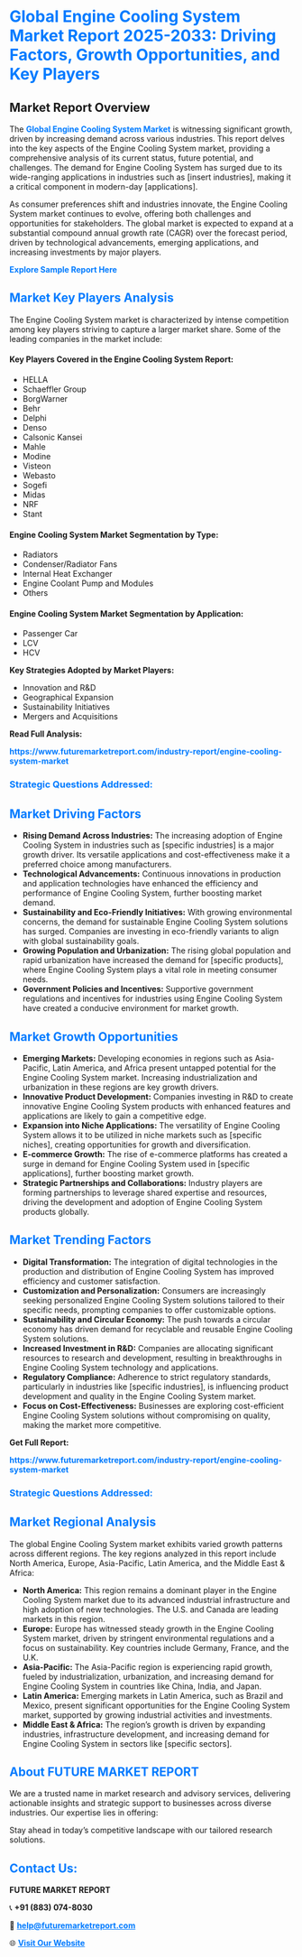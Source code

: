 <h1 style="color: #007BFF;">Global Engine Cooling System Market Report 2025-2033: Driving Factors, Growth Opportunities, and Key Players</h1>

<section id="overview">
<h2>Market Report Overview</h2>
<p>The <a href="https://www.futuremarketreport.com/industry-report/engine-cooling-system-market" style="color: #007BFF; text-decoration: none;"><strong>Global Engine Cooling System Market</strong></a> is witnessing significant growth, driven by increasing demand across various industries. This report delves into the key aspects of the Engine Cooling System market, providing a comprehensive analysis of its current status, future potential, and challenges. The demand for Engine Cooling System has surged due to its wide-ranging applications in industries such as [insert industries], making it a critical component in modern-day [applications].</p>
<p>As consumer preferences shift and industries innovate, the Engine Cooling System market continues to evolve, offering both challenges and opportunities for stakeholders. The global market is expected to expand at a substantial compound annual growth rate (CAGR) over the forecast period, driven by technological advancements, emerging applications, and increasing investments by major players.</p>
</section>

<section id="overview">
<p><a href="https://www.futuremarketreport.com/request-sample/reportId=91513" style="color: #007BFF; text-decoration: none;"><strong>Explore Sample Report Here</strong></a></p>
</section>

<section id="key-players">
<h2 style="color: #007BFF;">Market Key Players Analysis</h2>
<p>The Engine Cooling System market is characterized by intense competition among key players striving to capture a larger market share. Some of the leading companies in the market include:</p>
<h4>Key Players Covered in the Engine Cooling System Report:</h4>
<ul><li>HELLA</li><li>Schaeffler Group</li><li>BorgWarner</li><li>Behr</li><li>Delphi</li><li>Denso</li><li>Calsonic Kansei</li><li>Mahle</li><li>Modine</li><li>Visteon</li><li>Webasto</li><li>Sogefi</li><li>Midas</li><li>NRF</li><li>Stant</li></ul>
<h4>Engine Cooling System Market Segmentation by Type:</h4>
<ul><li>Radiators</li><li>Condenser/Radiator Fans</li><li>Internal Heat Exchanger</li><li>Engine Coolant Pump and Modules</li><li>Others</li></ul>

<h4>Engine Cooling System Market Segmentation by Application:</h4>
<ul><li>Passenger Car</li><li>LCV</li><li>HCV</li></ul>
<p><strong>Key Strategies Adopted by Market Players:</strong></p>
<ul>
<li>Innovation and R&D</li>
<li>Geographical Expansion</li>
<li>Sustainability Initiatives</li>
<li>Mergers and Acquisitions</li>
</ul>
</section>

<section>
<p><strong>Read Full Analysis: </strong></p><a href="https://www.futuremarketreport.com/industry-report/engine-cooling-system-market" style="color: #007BFF; text-decoration: none;"><strong>https://www.futuremarketreport.com/industry-report/engine-cooling-system-market</strong></a>
<h3 style="color: #007BFF;">Strategic Questions Addressed:</h3>
</section>

<section id="driving-factors">
<h2 style="color: #007BFF;">Market Driving Factors</h2>
<ul>
<li><strong>Rising Demand Across Industries:</strong> The increasing adoption of Engine Cooling System in industries such as [specific industries] is a major growth driver. Its versatile applications and cost-effectiveness make it a preferred choice among manufacturers.</li>
<li><strong>Technological Advancements:</strong> Continuous innovations in production and application technologies have enhanced the efficiency and performance of Engine Cooling System, further boosting market demand.</li>
<li><strong>Sustainability and Eco-Friendly Initiatives:</strong> With growing environmental concerns, the demand for sustainable Engine Cooling System solutions has surged. Companies are investing in eco-friendly variants to align with global sustainability goals.</li>
<li><strong>Growing Population and Urbanization:</strong> The rising global population and rapid urbanization have increased the demand for [specific products], where Engine Cooling System plays a vital role in meeting consumer needs.</li>
<li><strong>Government Policies and Incentives:</strong> Supportive government regulations and incentives for industries using Engine Cooling System have created a conducive environment for market growth.</li>
</ul>
</section>

<section id="growth-opportunities">
<h2 style="color: #007BFF;">Market Growth Opportunities</h2>
<ul>
<li><strong>Emerging Markets:</strong> Developing economies in regions such as Asia-Pacific, Latin America, and Africa present untapped potential for the Engine Cooling System market. Increasing industrialization and urbanization in these regions are key growth drivers.</li>
<li><strong>Innovative Product Development:</strong> Companies investing in R&D to create innovative Engine Cooling System products with enhanced features and applications are likely to gain a competitive edge.</li>
<li><strong>Expansion into Niche Applications:</strong> The versatility of Engine Cooling System allows it to be utilized in niche markets such as [specific niches], creating opportunities for growth and diversification.</li>
<li><strong>E-commerce Growth:</strong> The rise of e-commerce platforms has created a surge in demand for Engine Cooling System used in [specific applications], further boosting market growth.</li>
<li><strong>Strategic Partnerships and Collaborations:</strong> Industry players are forming partnerships to leverage shared expertise and resources, driving the development and adoption of Engine Cooling System products globally.</li>
</ul>
</section>

<section id="trending-factors">
<h2 style="color: #007BFF;">Market Trending Factors</h2>
<ul>
<li><strong>Digital Transformation:</strong> The integration of digital technologies in the production and distribution of Engine Cooling System has improved efficiency and customer satisfaction.</li>
<li><strong>Customization and Personalization:</strong> Consumers are increasingly seeking personalized Engine Cooling System solutions tailored to their specific needs, prompting companies to offer customizable options.</li>
<li><strong>Sustainability and Circular Economy:</strong> The push towards a circular economy has driven demand for recyclable and reusable Engine Cooling System solutions.</li>
<li><strong>Increased Investment in R&D:</strong> Companies are allocating significant resources to research and development, resulting in breakthroughs in Engine Cooling System technology and applications.</li>
<li><strong>Regulatory Compliance:</strong> Adherence to strict regulatory standards, particularly in industries like [specific industries], is influencing product development and quality in the Engine Cooling System market.</li>
<li><strong>Focus on Cost-Effectiveness:</strong> Businesses are exploring cost-efficient Engine Cooling System solutions without compromising on quality, making the market more competitive.</li>
</ul>
</section>

<section>
<p><strong>Get Full Report: </strong></p><a href="https://www.futuremarketreport.com/industry-report/engine-cooling-system-market" style="color: #007BFF; text-decoration: none;"><strong>https://www.futuremarketreport.com/industry-report/engine-cooling-system-market</strong></a>
<h3 style="color: #007BFF;">Strategic Questions Addressed:</h3>
</section>


<section id="regional-analysis">
<h2 style="color: #007BFF;">Market Regional Analysis</h2>
<p>The global Engine Cooling System market exhibits varied growth patterns across different regions. The key regions analyzed in this report include North America, Europe, Asia-Pacific, Latin America, and the Middle East & Africa:</p>
<ul>
<li><strong>North America:</strong> This region remains a dominant player in the Engine Cooling System market due to its advanced industrial infrastructure and high adoption of new technologies. The U.S. and Canada are leading markets in this region.</li>
<li><strong>Europe:</strong> Europe has witnessed steady growth in the Engine Cooling System market, driven by stringent environmental regulations and a focus on sustainability. Key countries include Germany, France, and the U.K.</li>
<li><strong>Asia-Pacific:</strong> The Asia-Pacific region is experiencing rapid growth, fueled by industrialization, urbanization, and increasing demand for Engine Cooling System in countries like China, India, and Japan.</li>
<li><strong>Latin America:</strong> Emerging markets in Latin America, such as Brazil and Mexico, present significant opportunities for the Engine Cooling System market, supported by growing industrial activities and investments.</li>
<li><strong>Middle East & Africa:</strong> The region’s growth is driven by expanding industries, infrastructure development, and increasing demand for Engine Cooling System in sectors like [specific sectors].</li>
</ul>
</section>

<footer>
<h2 style="color: #007BFF;">About FUTURE MARKET REPORT</h2>
<p>We are a trusted name in market research and advisory services, delivering actionable insights and strategic support to businesses across diverse industries. Our expertise lies in offering:</p>

<p>Stay ahead in today’s competitive landscape with our tailored research solutions.</p>

<h2 style="color: #007BFF;">Contact Us:</h2>
<p><strong>FUTURE MARKET REPORT</strong></p>
<p>📞 <strong>+91 (883) 074-8030</strong></p>
<p>📧 <strong><a href="mailto:help@futuremarketreport.com" style="color: #007BFF;">help@futuremarketreport.com</a></strong></p>
<p>🌐 <strong><a href="https://www.futuremarketreport.com/" style="color: #007BFF;">Visit Our Website</a></strong></p>
</footer>